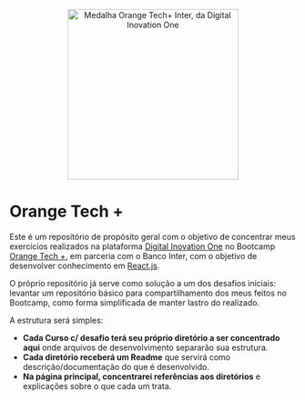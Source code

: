 <p align="center">
<img src="https://hermes.digitalinnovation.one/tracks/59417914-c4ce-4bf8-b802-f1c1985a07fa.png" alt="Medalha Orange Tech+ Inter, da Digital Inovation One" width=300 height=300/>
</p>

# Orange Tech +
Este é um repositório de propósito geral com o objetivo de concentrar meus exercícios realizados na plataforma [Digital Inovation One](https://dio.me/) no Bootcamp [Orange Tech +](https://web.dio.me/track/orange-tech), em parceria com o Banco Inter, com o objetivo de desenvolver conhecimento em [React.js](https://reactjs.org/).

O próprio repositório já serve como solução a um dos desafios iniciais: levantar um repositório básico para compartilhamento dos meus feitos no Bootcamp, como forma simplificada de manter lastro do realizado.

A estrutura será simples:
- **Cada Curso c/ desafio terá seu próprio diretório a ser concentrado aqui** onde arquivos de desenvolvimento separarão sua estrutura.
- **Cada diretório receberá um Readme** que servirá como descrição/documentação do que é desenvolvido.
- **Na página principal, concentrarei referências aos diretórios** e explicações sobre o que cada um trata.
